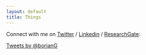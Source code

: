 ```yaml
---
layout: default
title: Things
---
```


Connect with me on <a href="https://twitter.com/g_borjan">Twitter</a> / <a href="https://www.linkedin.com/in/borjan-geshkovski-5b8904133/"> Linkedin</a> / <a href="https://www.researchgate.net/profile/Borjan-Geshkovski">ResearchGate</a>: 

<!-- <center>
<blockquote class="twitter-tweet"><p lang="en" dir="ltr">Tomorrow you&#39;re invited! <br>Our team member <a href="https://twitter.com/g_borjan?ref_src=twsrc%5Etfw">@g_borjan</a> from <a href="https://twitter.com/UAM_Madrid?ref_src=twsrc%5Etfw">@UAM_Madrid</a> will give a talk at AG Mathematics of Deep Learning <a href="https://twitter.com/UniFAU_CAA?ref_src=twsrc%5Etfw">@UniFAU_CAA</a> <a href="https://twitter.com/UniFAU?ref_src=twsrc%5Etfw">@UniFAU</a> about<br>&quot;The interplay of Deep Learning and Control Theory&quot;<br><br>👉14:15H Don&#39;t miss it out!<br><br>+info <a href="https://t.co/EFJopfWbz1">https://t.co/EFJopfWbz1</a> <a href="https://t.co/x6WRDuD3rf">pic.twitter.com/x6WRDuD3rf</a></p>&mdash; Deusto CCM (@deustoCCM) <a href="https://twitter.com/deustoCCM/status/1336357566335623168?ref_src=twsrc%5Etfw">December 8, 2020</a></blockquote> <script async src="https://platform.twitter.com/widgets.js" charset="utf-8"></script>

</center> -->

<a class="twitter-timeline" href="https://twitter.com/g_borjan" width="600"
        height="150"
        data-widget-id="537334369015562240">
        Tweets by @borjanG</a>
      <script>!function(d,s,id){var js,fjs=d.getElementsByTagName(s)[0],p=/^http:/.test(d.location)?'http':'https';if(!d.getElementById(id)){js=d.createElement(s);js.id=id;js.src=p+"://platform.twitter.com/widgets.js";fjs.parentNode.insertBefore(js,fjs);}}(document,"script","twitter-wjs");</script>
      <!--
          <span class="style14">&gt;&gt;</span><span class="style13 style14"><strong>Finally...</strong>  <span class="style22">I am updating this website!</span></span>    <p align="justify" class="testo"><span class="style14">&gt;&gt;</span><span class="style13 style14"><strong>New Matlab and C++ Toolbox! </strong><span class="style22"><span class="style24"><a href="http://cbcl.mit.edu/gurls/" target="_blank">GURLS: a Least Squares Toolbox for Supervised Learning</a></span></span></span><strong><br>    </strong><br>      <span class="style14">&gt;&gt;</span><span class="style13 style14"><strong>Old News:</strong>  <span class="style22">I am currently full time at MIT, so that's where you find me.</span></span><br>      <br>      <span class="style14">&gt;&gt;</span><span class="style13 style14"><strong>RegMet@BISS:</strong> <span class="style22">The one week grad course &quot;<a href="http://www.disi.unige.it/dottorato/corsi/RegMet2012/" target="_blank">Regularization Methods for High Dimensional Learning</a>&quot; usually held in Genova this year has been hosted at the</span><a href="http://www.cs.unibo.it/projects/biss2012/" target="_blank"> Bertinoro International Spring School. </a></span>    <p align="justify" class="testo"><span class="style14">&gt;&gt;</span><span class="style13 style14"><span class="style22">Check the webpage of:</span> <span class="style14"><a href="http://cbcl.mit.edu/IIT@MIT/IIT@MIT.html" target="_blank">the IIT-MIT Computational and Statistical Learning lab!</a></span></span><br>      <br>      <span class="style14">&gt;&gt;</span><span class="style13 style14"><span class="style22"><strong>BMSS 2012</strong>:</span><a href="http://cbcl.mit.edu/seminars-workshops/index.html" target="_blank">The Brains &amp; Machines Seminar Series 2011 is being organized by the IIT-MIT lab </a></span><br>      <br>      -->
      <br>
        </a>